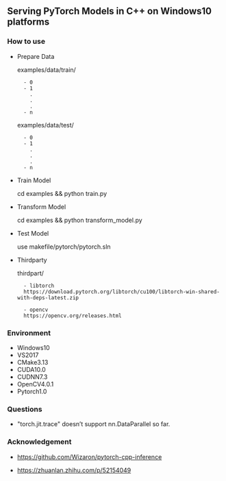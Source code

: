 ## Serving PyTorch Models in C++ on Windows10 platforms

### How to use

- Prepare Data

	examples/data/train/
	
		- 0
		- 1
		  .
		  .
		  .
		- n
		
	examples/data/test/
	
		- 0
		- 1
		  .
		  .
		  .
		- n

- Train Model

	cd examples && python train.py
		
- Transform Model

	cd examples && python transform_model.py
	
- Test Model

	use makefile/pytorch/pytorch.sln
	
- Thirdparty

	thirdpart/
	
		- libtorch  
		https://download.pytorch.org/libtorch/cu100/libtorch-win-shared-with-deps-latest.zip

		- opencv 
		https://opencv.org/releases.html

### Environment

- Windows10
- VS2017
- CMake3.13
- CUDA10.0
- CUDNN7.3
- OpenCV4.0.1
- Pytorch1.0

### Questions

- "torch.jit.trace" doesn’t support nn.DataParallel so far.

	
### Acknowledgement

- https://github.com/Wizaron/pytorch-cpp-inference

- https://zhuanlan.zhihu.com/p/52154049
